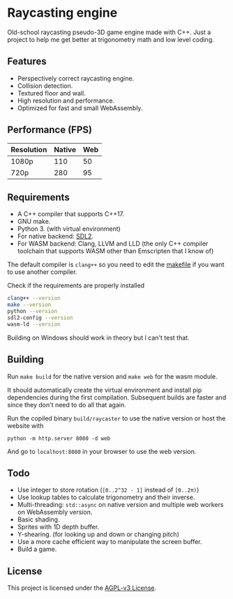 # Raycasting engine

Old-school raycasting pseudo-3D game engine made with C++. Just a project to
help me get better at trigonometry math and low level coding.

## Features

- Perspectively correct raycasting engine.
- Collision detection.
- Textured floor and wall.
- High resolution and performance.
- Optimized for fast and small WebAssembly.

## Performance (FPS)

| Resolution | Native | Web |
| ---------- | ------ | --- |
| 1080p      | 110    | 50  |
| 720p       | 280    | 95  |

## Requirements

- A C++ compiler that supports C++17.
- GNU make.
- Python 3. (with virtual environment)
- For native backend: [SDL2](https://www.libsdl.org/download-2.0.php).
- For WASM backend: Clang, LLVM and LLD (the only C++ compiler toolchain that
  supports WASM other than Emscripten that I know of)

The default compiler is `clang++` so you need to edit the [makefile](makefile)
if you want to use another compiler.

Check if the requirements are properly installed 

```bash
clang++ --version
make --version
python --version
sdl2-config --version
wasm-ld --version
```

Building on Windows should work in theory but I can't test that.

## Building

Run `make build` for the native version and `make web` for the wasm module.

It should automatically create the virtual environment and install pip
dependencies during the first compilation. Subsequent builds are faster and
since they don't need to do all that again.

Run the copiled binary `build/raycaster` to use the native version or host the
website with

```
python -m http.server 8080 -d web
```

And go to `localhost:8080` in your browser to use the web version.

## Todo

- Use integer to store rotation (`[0..2^32 - 1]` instead of `[0..2π)`)
- Use lookup tables to calculate trigonometry and their inverse.
- Multi-threading: `std::async` on native version and multiple web workers on
  WebAssembly version.
- Basic shading.
- Sprites with 1D depth buffer.
- Y-shearing. (for looking up and down or changing pitch)
- Use a more cache efficient way to manipulate the screen buffer.
- Build a game.

## License

This project is licensed under the [AGPL-v3 License](LICENSE).
